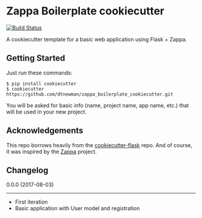 Zappa Boilerplate cookiecutter
==============================

[![Build Status](https://travis-ci.org/dtnewman/zappa_boilerplate_cookiecutter.svg?branch=master)](https://travis-ci.org/dtnewman/zappa_boilerplate_cookiecutter) 

A cookiecutter template for a basic web application using Flask + Zappa.


Getting Started
---------------
Just run these commands:

```
$ pip install cookiecutter
$ cookiecutter https://github.com/dtnewman/zappa_boilerplate_cookiecutter.git
```

You will be asked for basic info (name, project name, app name, etc.) that will be used in your new project.


Acknowledgements
----------------

This repo borrows heavily from the [cookiecutter-flask](https://github.com/sloria/cookiecutter-flask) repo. And of course, it was inspired by the [Zappa](https://github.com/Miserlou/Zappa) project.


Changelog
---------

0.0.0 (2017-08-03)
******************
- First iteration
- Basic application with User model and registration


